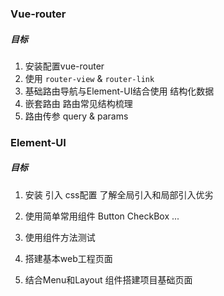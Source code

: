 ### Vue-router

##### 目标

1. 安装配置vue-router
2. 使用 `router-view` & `router-link`
3. 基础路由导航与Element-UI结合使用 结构化数据
4. 嵌套路由  路由常见结构梳理
5. 路由传参 query & params



### Element-UI

##### 目标

1. 安装 引入  css配置 了解全局引入和局部引入优劣

2. 使用简单常用组件 Button CheckBox ...

3. 使用组件方法测试

4. 搭建基本web工程页面

5. 结合Menu和Layout 组件搭建项目基础页面

   





